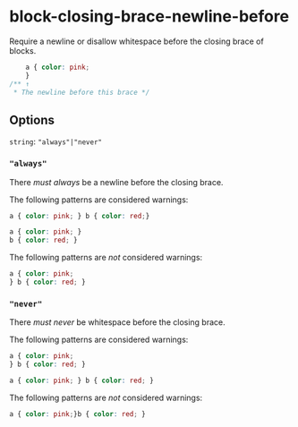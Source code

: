 # block-closing-brace-newline-before

Require a newline or disallow whitespace before the closing brace of blocks.

```css
    a { color: pink;
    }
/** ↑
 * The newline before this brace */
```

## Options

`string`: `"always"|"never"`

### `"always"`

There *must always* be a newline before the closing brace.

The following patterns are considered warnings:

```css
a { color: pink; } b { color: red;}
```

```css
a { color: pink; }
b { color: red; }
```

The following patterns are *not* considered warnings:

```css
a { color: pink;
} b { color: red; }
```

### `"never"`

There *must never* be whitespace before the closing brace.

The following patterns are considered warnings:

```css
a { color: pink;
} b { color: red; }
```

```css
a { color: pink; } b { color: red; }
```

The following patterns are *not* considered warnings:

```css
a { color: pink;}b { color: red; }
```
